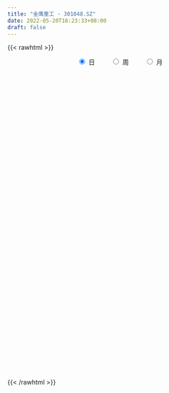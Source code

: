 ```yaml
---
title: "金鹰重工 - 301048.SZ"
date: 2022-05-20T16:23:33+08:00
draft: false
---
```

{{< rawhtml >}}
    <div style="text-align: center">
        <label style="padding: 1rem;"><input style="margin-right: .5rem" type="radio" name="period" value="D" checked onclick="period_change(this)">日</label>
        <label style="padding: 1rem;"><input style="margin-right: .5rem" type="radio" name="period" value="W" onclick="period_change(this)">周</label>
        <label style="padding: 1rem;"><input style="margin-right: .5rem" type="radio" name="period" value="M" onclick="period_change(this)">月</label>
    </div>
    <div id="chart" style="height: 700px;"></div> 
    <script type="text/javascript">
        const D_v = [780346.33,629396.11,486654.12,445711.55,445998.62,392361.86,309961.79,278059.04,167552.74,198207.27,563435.0699999999,753182.73,776028.23,482171.23,429746.54,304441.45,326102.46,314516.69,199546.9,201101.54,166773.61,170158.37,194101.81,94195.02,141491.33,126785.18,100142.76,60757.67,68537.03,59497.22,73035.29,55997.37,62536.26,145575.76,108763.06,75483.75,67360.41,60482.56,79660.7,64842.52,56096.27,44263.63,51707.54,116644.94,83291.09,44229.64,60941.23,51383.1,37053.6,68167.47,62281.57,51024.53,52487.16,62112.7,94864.75,75870.84,104632.68,103425.04,63727.9,213569.06,133168.19,104476.23,93126.9,169160.34,94897.48,61947.99,61617.31,62377.76,65684.7,412947.72,274793.59,170196.14,265024.47,145466.25,165998.0,125583.57,113463.42,124315.09,180266.27,88137.45,96448.74,70009.36,89313.62,102317.35,174701.28,117427.51,103415.85,43165.35,50467.37,43987.05,38061.8,39166.8,43058.87,65350.17,88439.37,134878.94,80291.59,51331.79,67918.72,50775.34,35355.7,93091.49,90263.41,74798.95,74874.41,28604.22,45036.62,22511.28,28514.09,23500.2,41958.13,63585.99,78815.86,81452.88,75348.47,50860.69,51857.43,74386.86,130826.64,264033.83,176925.14,155623.96,179257.8,177027.68,94745.02,112133.17,86540.46,53594.99,64165.32,53424.2,37575.49,52011.59,53903.25,45667.14,53631.29,46815.5,72271.21,67506.36,48581.01,50161.5,66914.23,79794.42,48556.29,39388.71,30709.23,26669.0,35477.05,27348.56,28001.57,26562.99,28121.28,63565.64,148633.98,105683.15,75610.52,121350.52,75210.19,83621.54,56540.99,41211.69,72713.98,63975.42,34168.51,49559.17,31043.17,35849.91,45077.63,50348.48,43617.39,29579.35,24222.04,54499.36,53963.36,30106.57,27051.01,25897.84,33304.79,94872.12,58463.62,87755.53]
const D_histogram = [0.0,-0.1646495726,-0.2977710376,-0.3128530852,-0.3111588822,-0.27918397,-0.3032980471,-0.321045287,-0.3267580836,-0.2868694572,-0.0564627171,0.3184217185,0.4443958466,0.4807696662,0.4343686655,0.3445483573,0.2869582693,0.1351480658,0.0448898962,0.0003932248,-0.0424454588,-0.0780734714,-0.1524468919,-0.1894230512,-0.1629368251,-0.2010753066,-0.2453528973,-0.2420966248,-0.2456802049,-0.2157888149,-0.1615238554,-0.1314727731,-0.1121305645,-0.0338884825,0.0230015445,0.0424139935,0.0627489855,0.0830913747,0.0645302149,0.0715505948,0.0576978215,0.0473112565,0.0261321831,-0.0607493478,-0.157315554,-0.1996480221,-0.1874447118,-0.1884969967,-0.1661021912,-0.1176812399,-0.0750011672,-0.0245840737,0.0191610462,0.0602164989,0.1158038025,0.1537089345,0.2177607921,0.2088312161,0.2096717935,0.2601483529,0.2880808344,0.2838078474,0.2653080045,0.2861193936,0.2647331929,0.2142251966,0.1520909096,0.1181270335,0.107160092,0.2143224647,0.2349811436,0.1634263831,0.1733841862,0.1473614568,0.1036441742,0.0693989174,0.0274113221,-0.0377120901,-0.0295974376,-0.0442214101,-0.0786118764,-0.1010734383,-0.0859324062,-0.0931311986,-0.0582211553,-0.0790257103,-0.1507111407,-0.1914740974,-0.2007095273,-0.2039205829,-0.1874063328,-0.1564145042,-0.1488872076,-0.1140026163,-0.0673689353,0.0130557289,0.045958336,0.0651144267,0.0394021494,0.0021415621,-0.0091382464,0.0175381571,0.0244467267,0.0376926224,-0.0167072563,-0.0499896046,-0.1173168429,-0.1492173038,-0.1837039945,-0.1729127715,-0.1128539907,-0.0433135452,0.0190504698,0.0742419692,0.0963483671,0.1065500394,0.1072360693,0.120184626,0.1379518571,0.1925932473,0.2032256314,0.1890825233,0.2043934291,0.1558486303,0.0988260263,0.0303191999,0.0117432604,-0.0052224288,-0.0304883983,-0.0665827925,-0.100400407,-0.1499346713,-0.1885124818,-0.1858621968,-0.1826133206,-0.1978886569,-0.2611752458,-0.2549150031,-0.2265093288,-0.1858343155,-0.1238615763,-0.0732042486,-0.0321278952,-0.0182820743,-0.0087862665,-0.0082383127,-0.0273485342,-0.022616282,-0.0248345602,-0.0286837008,-0.0122280511,0.010375896,0.0739154899,0.0772886491,0.093013624,0.1192732115,0.1287892655,0.0829842252,0.0366258646,0.0018400472,0.0086740205,-0.0353647423,-0.0559317015,-0.1295044322,-0.1747122851,-0.1693792053,-0.185868405,-0.1445479336,-0.0918044728,-0.0612603807,-0.0205649044,0.0397230498,0.0688351302,0.0907636704,0.1074714844,0.1095754216,0.1193966646,0.1543278195,0.1619711826,0.1868409589]
const D_fast = [0.0,-0.2058119658,-0.4133761901,-0.506671509,-0.5827670265,-0.6205881069,-0.7205266958,-0.8185352574,-0.9059375749,-0.9377663128,-0.721475252,-0.2669853867,-0.029912297,0.1266539391,0.1888451049,0.1851618859,0.1993113653,0.0812881783,0.0022524827,-0.0421458826,-0.0955959308,-0.1507423112,-0.2632274547,-0.3475593768,-0.361807357,-0.4502146651,-0.5558304801,-0.6130983639,-0.6781019952,-0.7021578089,-0.6882738133,-0.6910909243,-0.6997813568,-0.6300113954,-0.5673709823,-0.5373550349,-0.5013327966,-0.4602175637,-0.4626461697,-0.4377381411,-0.437166459,-0.43572521,-0.4503712375,-0.5524401054,-0.6883352001,-0.7805796738,-0.8152375415,-0.8634140755,-0.8825448178,-0.8635441764,-0.8396143955,-0.7953433205,-0.746807939,-0.6906983616,-0.6061601074,-0.5298277418,-0.4113356862,-0.3680574581,-0.3147989324,-0.1992852848,-0.0993325946,-0.0326536198,0.0151735385,0.107514776,0.1523118735,0.1553601764,0.1312486168,0.126816499,0.1426395805,0.3033825693,0.3827865342,0.3520883695,0.4053922192,0.4162098539,0.3984036149,0.3815080874,0.3463733226,0.2718218879,0.272537181,0.2468578559,0.1928144205,0.1450844991,0.1387424296,0.1082608375,0.128615592,0.0880546094,-0.0213086061,-0.1099400871,-0.1693528989,-0.2235441002,-0.2538814333,-0.2619932308,-0.2916877361,-0.2853037988,-0.2555123517,-0.1718237552,-0.1274315641,-0.0919968667,-0.1078586067,-0.1445838035,-0.1581481736,-0.1270872308,-0.1140669796,-0.0913979283,-0.1499746211,-0.1957543705,-0.2924108195,-0.3616156064,-0.4420282957,-0.4744652655,-0.4426199824,-0.3839079232,-0.3167812908,-0.2430292991,-0.1968358094,-0.1599966272,-0.13250158,-0.0895068668,-0.0372516714,0.0655380306,0.1269768225,0.1601043452,0.2265136083,0.2169309671,0.1846148697,0.1236878432,0.1080477189,0.0897764224,0.0568883534,0.0041482611,-0.0547694552,-0.1417873873,-0.2274933183,-0.2713085825,-0.3137130364,-0.378460537,-0.5070409373,-0.5645094453,-0.5927311033,-0.5985146688,-0.5675073237,-0.5351510582,-0.5021066785,-0.4928313762,-0.485532135,-0.4870437594,-0.5129911145,-0.5139129328,-0.522339851,-0.5333599168,-0.5199612798,-0.4947633588,-0.4127448924,-0.3900495709,-0.35107119,-0.2949932997,-0.2532799292,-0.2783389133,-0.3155408078,-0.3498666133,-0.3408641349,-0.3937440833,-0.4282939679,-0.5342428066,-0.6231287308,-0.6601404523,-0.7230967532,-0.7179132653,-0.6881209227,-0.6728919258,-0.6373376755,-0.5671189589,-0.520798096,-0.4761786381,-0.4326029531,-0.4031051605,-0.3634347513,-0.2899216416,-0.2417854828,-0.1702054668]
const D_slow = [0.0,-0.0411623932,-0.1156051526,-0.1938184238,-0.2716081444,-0.3414041369,-0.4172286487,-0.4974899704,-0.5791794913,-0.6508968556,-0.6650125349,-0.5854071053,-0.4743081436,-0.3541157271,-0.2455235607,-0.1593864714,-0.087646904,-0.0538598876,-0.0426374135,-0.0425391073,-0.053150472,-0.0726688399,-0.1107805628,-0.1581363256,-0.1988705319,-0.2491393585,-0.3104775829,-0.3710017391,-0.4324217903,-0.486368994,-0.5267499579,-0.5596181511,-0.5876507923,-0.5961229129,-0.5903725268,-0.5797690284,-0.564081782,-0.5433089384,-0.5271763846,-0.5092887359,-0.4948642806,-0.4830364664,-0.4765034207,-0.4916907576,-0.5310196461,-0.5809316517,-0.6277928296,-0.6749170788,-0.7164426266,-0.7458629366,-0.7646132284,-0.7707592468,-0.7659689852,-0.7509148605,-0.7219639099,-0.6835366763,-0.6290964782,-0.5768886742,-0.5244707259,-0.4594336376,-0.387413429,-0.3164614672,-0.2501344661,-0.1786046176,-0.1124213194,-0.0588650203,-0.0208422929,0.0086894655,0.0354794885,0.0890601047,0.1478053906,0.1886619864,0.2320080329,0.2688483971,0.2947594407,0.31210917,0.3189620005,0.309533978,0.3021346186,0.2910792661,0.271426297,0.2461579374,0.2246748358,0.2013920362,0.1868367473,0.1670803198,0.1294025346,0.0815340103,0.0313566284,-0.0196235173,-0.0664751005,-0.1055787266,-0.1428005285,-0.1713011825,-0.1881434164,-0.1848794841,-0.1733899001,-0.1571112934,-0.1472607561,-0.1467253656,-0.1490099272,-0.1446253879,-0.1385137063,-0.1290905507,-0.1332673647,-0.1457647659,-0.1750939766,-0.2123983026,-0.2583243012,-0.3015524941,-0.3297659917,-0.340594378,-0.3358317606,-0.3172712683,-0.2931841765,-0.2665466666,-0.2397376493,-0.2096914928,-0.1752035285,-0.1270552167,-0.0762488089,-0.0289781781,0.0221201792,0.0610823368,0.0857888434,0.0933686434,0.0963044585,0.0949988513,0.0873767517,0.0707310536,0.0456309518,0.008147284,-0.0389808364,-0.0854463857,-0.1310997158,-0.18057188,-0.2458656915,-0.3095944423,-0.3662217745,-0.4126803533,-0.4436457474,-0.4619468096,-0.4699787834,-0.4745493019,-0.4767458686,-0.4788054467,-0.4856425803,-0.4912966508,-0.4975052908,-0.504676216,-0.5077332288,-0.5051392548,-0.4866603823,-0.46733822,-0.444084814,-0.4142665112,-0.3820691948,-0.3613231385,-0.3521666723,-0.3517066605,-0.3495381554,-0.358379341,-0.3723622664,-0.4047383744,-0.4484164457,-0.490761247,-0.5372283483,-0.5733653317,-0.5963164499,-0.611631545,-0.6167727711,-0.6068420087,-0.5896332261,-0.5669423085,-0.5400744374,-0.5126805821,-0.4828314159,-0.444249461,-0.4037566654,-0.3570464257]
const D_data = [['2021-08-18', 14.5, 18.0, 14.5, 19.88],['2021-08-19', 17.0, 15.42, 15.36, 17.48],['2021-08-20', 15.16, 14.81, 14.71, 16.48],['2021-08-23', 14.2, 15.62, 13.98, 16.21],['2021-08-24', 15.27, 15.51, 14.82, 16.2],['2021-08-25', 15.42, 15.7, 15.15, 16.47],['2021-08-26', 15.42, 14.73, 14.71, 15.88],['2021-08-27', 14.4, 14.38, 13.88, 14.81],['2021-08-30', 14.02, 14.13, 14.02, 14.7],['2021-08-31', 14.12, 14.46, 14.02, 14.72],['2021-09-01', 14.48, 17.35, 14.08, 17.35],['2021-09-02', 17.38, 20.82, 16.76, 20.82],['2021-09-03', 19.68, 19.29, 18.9, 23.16],['2021-09-06', 19.3, 18.92, 18.25, 20.4],['2021-09-07', 19.41, 18.18, 17.81, 19.66],['2021-09-08', 17.8, 17.55, 17.42, 18.25],['2021-09-09', 17.56, 17.79, 17.34, 18.37],['2021-09-10', 17.35, 16.2, 16.18, 17.38],['2021-09-13', 16.28, 16.38, 15.7, 16.77],['2021-09-14', 16.3, 16.6, 15.89, 16.75],['2021-09-15', 16.45, 16.36, 16.07, 16.88],['2021-09-16', 16.0, 16.18, 15.8, 16.58],['2021-09-17', 16.03, 15.29, 14.81, 16.16],['2021-09-22', 14.91, 15.3, 14.85, 15.55],['2021-09-23', 15.31, 15.9, 15.31, 16.16],['2021-09-24', 15.64, 14.88, 14.82, 15.76],['2021-09-27', 14.93, 14.36, 14.06, 14.98],['2021-09-28', 14.39, 14.6, 14.34, 14.65],['2021-09-29', 14.28, 14.26, 14.06, 14.62],['2021-09-30', 14.36, 14.5, 14.3, 14.66],['2021-10-08', 14.98, 14.81, 14.52, 15.07],['2021-10-11', 14.84, 14.54, 14.46, 14.89],['2021-10-12', 14.48, 14.36, 14.03, 14.48],['2021-10-13', 14.28, 15.22, 14.22, 15.45],['2021-10-14', 15.0, 15.23, 14.9, 15.58],['2021-10-15', 15.23, 14.91, 14.83, 15.39],['2021-10-18', 14.81, 14.99, 14.68, 15.2],['2021-10-19', 15.12, 15.08, 15.01, 15.36],['2021-10-20', 15.1, 14.58, 14.53, 15.1],['2021-10-21', 14.56, 14.85, 14.37, 14.85],['2021-10-22', 14.84, 14.55, 14.51, 14.91],['2021-10-25', 14.4, 14.5, 14.2, 14.5],['2021-10-26', 14.5, 14.24, 14.2, 14.55],['2021-10-27', 14.21, 13.04, 13.02, 14.21],['2021-10-28', 13.18, 12.26, 12.18, 13.18],['2021-10-29', 12.21, 12.34, 12.02, 12.48],['2021-11-01', 12.4, 12.7, 12.21, 12.87],['2021-11-02', 12.88, 12.32, 12.21, 12.88],['2021-11-03', 12.25, 12.43, 12.24, 12.5],['2021-11-04', 12.42, 12.73, 12.42, 13.11],['2021-11-05', 12.61, 12.72, 12.5, 12.9],['2021-11-08', 12.88, 12.92, 12.7, 12.98],['2021-11-09', 12.93, 12.98, 12.81, 13.08],['2021-11-10', 12.89, 13.1, 12.8, 13.1],['2021-11-11', 13.02, 13.51, 13.02, 13.59],['2021-11-12', 13.42, 13.55, 13.22, 13.75],['2021-11-15', 13.58, 14.21, 13.58, 14.3],['2021-11-16', 14.41, 13.53, 13.47, 14.41],['2021-11-17', 13.51, 13.72, 13.5, 13.93],['2021-11-18', 13.71, 14.6, 13.6, 15.49],['2021-11-19', 14.39, 14.69, 14.23, 14.87],['2021-11-22', 14.9, 14.53, 14.38, 15.13],['2021-11-23', 14.39, 14.47, 14.28, 14.79],['2021-11-24', 14.42, 15.16, 14.2, 15.32],['2021-11-25', 15.0, 14.83, 14.73, 15.05],['2021-11-26', 14.86, 14.45, 14.42, 14.86],['2021-11-29', 14.03, 14.14, 14.02, 14.4],['2021-11-30', 14.19, 14.34, 14.14, 14.62],['2021-12-01', 14.35, 14.6, 14.16, 14.68],['2021-12-02', 14.55, 16.48, 14.36, 17.52],['2021-12-03', 15.78, 15.94, 15.21, 16.4],['2021-12-06', 15.71, 14.83, 14.76, 15.88],['2021-12-07', 15.12, 15.85, 14.88, 16.28],['2021-12-08', 15.48, 15.52, 15.3, 15.73],['2021-12-09', 15.5, 15.25, 14.98, 15.88],['2021-12-10', 15.25, 15.27, 14.86, 15.33],['2021-12-13', 15.4, 15.05, 15.04, 15.77],['2021-12-14', 14.9, 14.51, 14.4, 14.92],['2021-12-15', 14.55, 15.29, 14.45, 15.48],['2021-12-16', 15.1, 15.0, 14.92, 15.25],['2021-12-17', 15.08, 14.61, 14.59, 15.38],['2021-12-20', 14.4, 14.57, 14.4, 15.03],['2021-12-21', 14.51, 14.98, 14.46, 15.11],['2021-12-22', 14.98, 14.68, 14.65, 15.35],['2021-12-23', 14.55, 15.25, 14.33, 15.5],['2021-12-24', 15.15, 14.56, 14.52, 15.38],['2021-12-27', 14.47, 13.6, 13.44, 14.5],['2021-12-28', 13.57, 13.56, 13.48, 13.78],['2021-12-29', 13.56, 13.67, 13.3, 13.73],['2021-12-30', 13.55, 13.55, 13.52, 13.71],['2021-12-31', 13.45, 13.67, 13.45, 13.92],['2022-01-04', 13.53, 13.83, 13.53, 13.84],['2022-01-05', 13.82, 13.5, 13.46, 13.82],['2022-01-06', 13.5, 13.83, 13.42, 14.09],['2022-01-07', 13.83, 14.1, 13.68, 14.4],['2022-01-10', 14.07, 14.82, 13.7, 14.93],['2022-01-11', 14.8, 14.53, 14.43, 14.82],['2022-01-12', 14.44, 14.52, 14.36, 14.63],['2022-01-13', 14.58, 13.96, 13.91, 14.58],['2022-01-14', 13.87, 13.64, 13.6, 14.12],['2022-01-17', 13.56, 13.81, 13.55, 13.88],['2022-01-18', 13.77, 14.31, 13.55, 14.46],['2022-01-19', 14.44, 14.15, 14.01, 14.79],['2022-01-20', 14.02, 14.29, 14.0, 14.4],['2022-01-21', 14.28, 13.32, 13.32, 14.28],['2022-01-24', 13.48, 13.3, 13.23, 13.55],['2022-01-25', 13.23, 12.51, 12.5, 13.28],['2022-01-26', 12.69, 12.55, 12.32, 12.7],['2022-01-27', 12.51, 12.17, 12.16, 12.88],['2022-01-28', 12.33, 12.49, 12.21, 12.56],['2022-02-07', 12.86, 13.14, 12.67, 13.36],['2022-02-08', 13.05, 13.5, 13.05, 13.8],['2022-02-09', 13.5, 13.71, 13.41, 14.28],['2022-02-10', 13.57, 13.93, 13.41, 14.13],['2022-02-11', 13.95, 13.75, 13.6, 14.17],['2022-02-14', 13.75, 13.73, 13.5, 13.95],['2022-02-15', 13.67, 13.69, 13.4, 13.85],['2022-02-16', 13.77, 13.94, 13.61, 14.15],['2022-02-17', 13.95, 14.16, 13.65, 14.48],['2022-02-18', 14.0, 14.93, 13.85, 16.25],['2022-02-21', 14.71, 14.7, 14.5, 15.13],['2022-02-22', 14.4, 14.53, 14.4, 15.28],['2022-02-23', 14.43, 15.06, 14.43, 15.28],['2022-02-24', 14.87, 14.32, 13.9, 15.01],['2022-02-25', 14.48, 14.04, 13.93, 14.62],['2022-02-28', 13.79, 13.62, 13.0, 13.88],['2022-03-01', 13.67, 14.04, 13.56, 14.16],['2022-03-02', 13.96, 13.98, 13.68, 14.15],['2022-03-03', 14.15, 13.76, 13.7, 14.28],['2022-03-04', 13.84, 13.43, 13.39, 13.84],['2022-03-07', 13.43, 13.21, 13.08, 13.57],['2022-03-08', 13.07, 12.69, 12.65, 13.3],['2022-03-09', 12.75, 12.45, 12.0, 12.95],['2022-03-10', 12.68, 12.71, 12.59, 12.88],['2022-03-11', 12.51, 12.57, 12.15, 12.6],['2022-03-14', 12.49, 12.13, 12.12, 12.49],['2022-03-15', 12.1, 11.1, 11.06, 12.11],['2022-03-16', 11.31, 11.57, 11.07, 11.81],['2022-03-17', 11.74, 11.7, 11.53, 11.88],['2022-03-18', 11.6, 11.82, 11.57, 12.0],['2022-03-21', 11.75, 12.18, 11.73, 12.25],['2022-03-22', 12.3, 12.2, 12.15, 12.65],['2022-03-23', 12.06, 12.22, 12.06, 12.33],['2022-03-24', 12.02, 11.94, 11.9, 12.15],['2022-03-25', 11.95, 11.87, 11.81, 12.05],['2022-03-28', 11.77, 11.71, 11.47, 11.82],['2022-03-29', 11.72, 11.33, 11.26, 11.78],['2022-03-30', 11.63, 11.5, 11.3, 11.63],['2022-03-31', 11.41, 11.33, 11.27, 11.51],['2022-04-01', 11.28, 11.2, 11.08, 11.35],['2022-04-06', 11.23, 11.4, 11.12, 11.45],['2022-04-07', 11.42, 11.51, 11.31, 11.8],['2022-04-08', 11.5, 12.22, 11.45, 12.56],['2022-04-11', 11.96, 11.64, 11.57, 12.32],['2022-04-12', 11.64, 11.85, 11.1, 11.85],['2022-04-13', 11.7, 12.12, 11.35, 12.56],['2022-04-14', 12.0, 12.05, 11.91, 12.31],['2022-04-15', 11.86, 11.29, 11.24, 11.95],['2022-04-18', 11.13, 11.03, 10.51, 11.13],['2022-04-19', 11.0, 10.92, 10.72, 11.12],['2022-04-20', 10.94, 11.32, 10.9, 11.81],['2022-04-21', 11.1, 10.52, 10.52, 11.3],['2022-04-22', 10.52, 10.55, 10.2, 10.7],['2022-04-25', 10.31, 9.5, 9.5, 10.31],['2022-04-26', 9.46, 9.35, 9.35, 9.8],['2022-04-27', 9.38, 9.67, 9.33, 9.7],['2022-04-28', 9.58, 9.15, 9.02, 9.63],['2022-04-29', 9.3, 9.73, 9.3, 9.78],['2022-05-05', 10.1, 9.95, 9.7, 10.13],['2022-05-06', 9.66, 9.75, 9.62, 9.9],['2022-05-09', 9.72, 9.95, 9.72, 9.97],['2022-05-10', 9.86, 10.39, 9.77, 10.45],['2022-05-11', 10.33, 10.2, 10.19, 10.47],['2022-05-12', 10.04, 10.23, 10.04, 10.32],['2022-05-13', 10.33, 10.27, 10.17, 10.38],['2022-05-16', 10.22, 10.15, 10.1, 10.38],['2022-05-17', 10.17, 10.3, 9.95, 10.3],['2022-05-18', 10.3, 10.78, 10.21, 11.01],['2022-05-19', 10.5, 10.62, 10.4, 10.68],['2022-05-20', 10.62, 11.01, 10.58, 11.16]]
const W_v = [1896396.5600000001,1872092.8599999999,2458406.04,1856978.3699999999,931682.23,362471.53,288934.68,73035.29,448356.2,328442.46,340136.84,279826.97,336359.98,618522.87,523608.9399999999,877421.0800000001,872268.4299999999,602630.9700000001,553769.12,279097.42,236015.21,385196.38,368383.96,148166.41,341161.33,571965.45,783579.6,369858.14,242788.76,285335.58,265362.88,144059.17,240320.9,461475.92,268610.59,211878.36,73196.74,189842.34,300293.9]
const W_histogram = [0.0,-0.0274415954,0.2702043522,0.2448486206,0.1569353309,0.0659718803,-0.0203707312,-0.0552102507,-0.0692181588,-0.0986332621,-0.2540011813,-0.314302573,-0.2824227005,-0.174009419,-0.110981456,0.0309533462,0.0769882668,0.0609644778,0.0456733099,-0.0220680133,-0.0348433519,-0.0692156776,-0.1062304929,-0.1752660795,-0.1269743213,-0.0124916032,0.0054028598,-0.02032375,-0.0879506657,-0.1710743664,-0.2081096257,-0.2597904875,-0.2094977661,-0.2218933624,-0.2602998882,-0.3175083642,-0.3291720721,-0.2790186891,-0.1780728484]
const W_fast = [0.0,-0.0343019943,0.3308950414,0.366751465,0.318072008,0.2436015274,0.1521662332,0.103524151,0.0722117031,0.0181382844,-0.2007299301,-0.3396069651,-0.3783327678,-0.3134218409,-0.2781392419,-0.1284661032,-0.0631841158,-0.0639667854,-0.0678396258,-0.1410979523,-0.1625841289,-0.2142603741,-0.2778328126,-0.390684919,-0.3741367412,-0.2627769239,-0.243531746,-0.2743392932,-0.3639538753,-0.4898461676,-0.5789088334,-0.6955373171,-0.6976190371,-0.7654879741,-0.8689694719,-1.005555039,-1.0995117649,-1.1191130542,-1.0626854256]
const W_slow = [0.0,-0.0068603989,0.0606906892,0.1219028444,0.1611366771,0.1776296472,0.1725369644,0.1587344017,0.141429862,0.1167715465,0.0532712512,-0.0253043921,-0.0959100672,-0.139412422,-0.167157786,-0.1594194494,-0.1401723827,-0.1249312632,-0.1135129358,-0.1190299391,-0.127740777,-0.1450446965,-0.1716023197,-0.2154188395,-0.2471624199,-0.2502853207,-0.2489346057,-0.2540155432,-0.2760032097,-0.3187718012,-0.3707992077,-0.4357468296,-0.4881212711,-0.5435946117,-0.6086695837,-0.6880466748,-0.7703396928,-0.8400943651,-0.8846125772]
const W_data = [['2021-08-20', 14.5, 14.81, 14.5, 19.88],['2021-08-27', 14.2, 14.38, 13.88, 16.47],['2021-09-03', 14.02, 19.29, 14.02, 23.16],['2021-09-10', 19.3, 16.2, 16.18, 20.4],['2021-09-17', 16.28, 15.29, 14.81, 16.88],['2021-09-24', 14.91, 14.88, 14.82, 16.16],['2021-09-30', 14.93, 14.5, 14.06, 14.98],['2021-10-08', 14.98, 14.81, 14.52, 15.07],['2021-10-15', 14.84, 14.91, 14.03, 15.58],['2021-10-22', 14.81, 14.55, 14.37, 15.36],['2021-10-29', 14.4, 12.34, 12.02, 14.55],['2021-11-05', 12.4, 12.72, 12.21, 13.11],['2021-11-12', 12.88, 13.55, 12.7, 13.75],['2021-11-19', 13.58, 14.69, 13.47, 15.49],['2021-11-26', 14.9, 14.45, 14.2, 15.32],['2021-12-03', 14.03, 15.94, 14.02, 17.52],['2021-12-10', 15.71, 15.27, 14.76, 16.28],['2021-12-17', 15.4, 14.61, 14.4, 15.77],['2021-12-24', 14.4, 14.56, 14.33, 15.5],['2021-12-31', 14.47, 13.67, 13.3, 14.5],['2022-01-07', 13.53, 14.1, 13.42, 14.4],['2022-01-14', 14.07, 13.64, 13.6, 14.93],['2022-01-21', 13.56, 13.32, 13.32, 14.79],['2022-01-28', 13.48, 12.49, 12.16, 13.55],['2022-02-11', 12.86, 13.75, 12.67, 14.28],['2022-02-18', 13.75, 14.93, 13.4, 16.25],['2022-02-25', 14.71, 14.04, 13.9, 15.28],['2022-03-04', 13.79, 13.43, 13.0, 14.28],['2022-03-11', 13.43, 12.57, 12.0, 13.57],['2022-03-18', 12.49, 11.82, 11.06, 12.49],['2022-03-25', 11.75, 11.87, 11.73, 12.65],['2022-04-01', 11.77, 11.2, 11.08, 11.82],['2022-04-08', 11.23, 12.22, 11.12, 12.56],['2022-04-15', 11.96, 11.29, 11.1, 12.56],['2022-04-22', 11.13, 10.55, 10.2, 11.81],['2022-04-29', 10.31, 9.73, 9.02, 10.31],['2022-05-06', 10.1, 9.75, 9.62, 10.13],['2022-05-13', 9.72, 10.27, 9.72, 10.47],['2022-05-20', 10.22, 11.01, 9.95, 11.16]]
const M_v = [4134249.4300000002,5532712.8399999989,1189970.79,1882313.8300000001,3061191.9500000002,1137761.96,1808839.5499999998,1168708.3700000001,1208848.7599999998,563332.98]
const M_histogram = [0.0,0.0025527066,-0.1338330955,-0.0843667798,-0.0912059367,-0.1653168848,-0.129911876,-0.245680691,-0.4055393933,-0.3999335476]
const M_fast = [0.0,0.0031908832,-0.1666531928,-0.138278572,-0.167919213,-0.2833593823,-0.2804323426,-0.4576213303,-0.718864881,-0.8132424221]
const M_slow = [0.0,0.0006381766,-0.0328200972,-0.0539117922,-0.0767132764,-0.1180424976,-0.1505204666,-0.2119406393,-0.3133254876,-0.4133088745]
const M_data = [['2021-08-31', 14.5, 14.46, 13.88, 19.88],['2021-09-30', 14.48, 14.5, 14.06, 23.16],['2021-10-29', 14.98, 12.34, 12.02, 15.58],['2021-11-30', 12.4, 14.34, 12.21, 15.49],['2021-12-31', 14.35, 13.67, 13.3, 17.52],['2022-01-28', 13.53, 12.49, 12.16, 14.93],['2022-02-28', 12.86, 13.62, 12.67, 16.25],['2022-03-31', 13.67, 11.33, 11.06, 14.28],['2022-04-29', 11.28, 9.73, 9.02, 12.56],['2022-05-31', 10.1, 11.01, 9.62, 11.16]]
        const D_a = [null,null,null,null,null,null,null,13.88,null,null,null,null,23.16,null,null,null,null,null,null,null,null,null,null,null,null,null,null,null,null,null,null,null,14.03,null,null,null,null,15.36,null,null,null,null,null,null,null,12.02,null,null,null,null,null,null,null,null,null,null,null,null,null,15.49,null,null,null,null,null,null,14.02,null,null,null,null,null,16.28,null,null,null,null,14.4,null,null,null,null,null,null,15.5,null,null,null,null,null,null,null,null,13.42,null,null,null,null,null,null,null,null,14.79,null,null,null,null,null,12.16,null,null,null,null,null,null,null,null,null,null,16.25,null,null,null,null,null,null,null,null,null,null,null,null,null,null,null,null,11.06,null,null,null,null,12.65,null,null,null,null,null,null,null,11.08,null,null,null,null,null,12.56,null,null,null,null,null,null,null,null,null,null,9.02,null,null,null,null,null,10.47,null,null,null,null,null,null,null]
const W_a = [null,13.88,null,null,null,null,null,null,null,null,null,null,null,null,null,17.52,null,null,null,null,null,null,null,null,null,null,null,null,null,null,null,null,null,null,null,9.02,null,null,null]
const M_a = [null,23.16,null,null,null,12.16,null,null,null,null]
        const D_b = [[{ coord: ['2021-08-27', 15.36] }, { coord: ['2022-02-18', 14.03] }],[{ coord: ['2022-03-15', 12.56] }, { coord: ['2022-04-13', 11.08] }]]
const W_b = []
const M_b = []
    </script>
{{< /rawhtml >}}